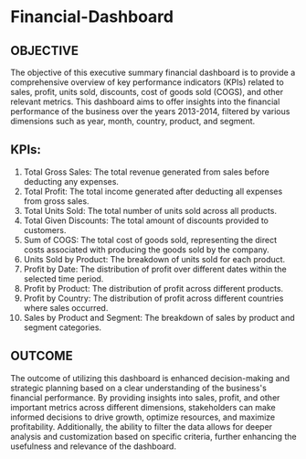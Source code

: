 # Financial-Dashboard

## OBJECTIVE
The objective of this executive summary financial dashboard is to provide a comprehensive overview of key performance indicators (KPIs) related to sales, profit, units sold, discounts, cost of goods sold (COGS), and other relevant metrics. This dashboard aims to offer insights into the financial performance of the business over the years 2013-2014, filtered by various dimensions such as year, month, country, product, and segment.

## KPIs:
1. Total Gross Sales: The total revenue generated from sales before deducting any expenses.
2. Total Profit: The total income generated after deducting all expenses from gross sales.
3. Total Units Sold: The total number of units sold across all products.
4. Total Given Discounts: The total amount of discounts provided to customers.
5. Sum of COGS: The total cost of goods sold, representing the direct costs associated with producing the goods sold by the company.
6. Units Sold by Product: The breakdown of units sold for each product.
7. Profit by Date: The distribution of profit over different dates within the selected time period.
8. Profit by Product: The distribution of profit across different products.
9. Profit by Country: The distribution of profit across different countries where sales occurred.
10. Sales by Product and Segment: The breakdown of sales by product and segment categories.

## OUTCOME
The outcome of utilizing this dashboard is enhanced decision-making and strategic planning based on a clear understanding of the business's financial performance. By providing insights into sales, profit, and other important metrics across different dimensions, stakeholders can make informed decisions to drive growth, optimize resources, and maximize profitability. Additionally, the ability to filter the data allows for deeper analysis and customization based on specific criteria, further enhancing the usefulness and relevance of the dashboard.

